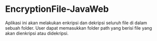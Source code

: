 # EncryptionFile-JavaWeb

Aplikasi ini akan melakukan enkripsi dan dekripsi seluruh file di dalam sebuah folder.
User dapat memasukkan folder path yang berisi file yang akan dienkripsi atau didekripsi.

